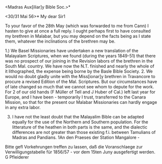 <Madras Aux[iliar]y Bible Soc.>*

 <30/31 Mai 56>*
My dear Sir1

To your favor of the 28th May (which was forwarded to me from Cann) I hasten to give at once a full reply. I ought perhaps first to have consulted my brethren in Malabar, but you may depend on the facts being as I state them, whatever the inclinations of the brethren may be.

1.) We Basel Missionaries have undertaken a new translation of the Malayalam Scriptures, when we found (during the years 1849-51) that there was no prospect of our joining in the Revision labors of the brethren in the South Mal. country. We have now the N.T. finished and nearly the whole of it lithographed, the expense being borne by the Basle Bible Society. 
2. We would no doubt gladly unite with the Miss[ionar]y brethren in Travancore to procure a revised Edition of the Mal. Scriptures. But our circumstances have of late changed so much that we cannot see whom to depute for the work. For 2 of our old hands (F Müller of Tell and J Huber of Cal.) left last year for Europe, and I have been - temporarily I trust, transferred to the Canara Mission, so that for the present our Malabar Missionaries can hardly engage in any extra labor.

3. I have not the least doubt that the Malayalim Bible can be adapted equally for the use of the Northern and Southern population. For the litterature of the heathen in both parts is the same, and the dialectic differences are not greater than those existing f.i. between Tamulians of Madras and Pandians.
1An den Praeses der Station Mangalore -

Bitte gefl Vorkehrungen treffen zu lassen, daß die Voranschlaege zur Verwilligungstabelle für 1856/57 - vor dem 15ten Juny ausgefertigt werden.  G Pfleiderer

